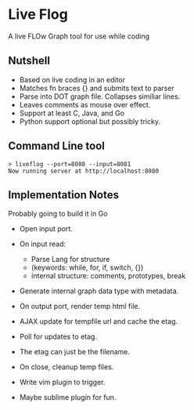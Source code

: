 Live Flog
=================
A live FLOw Graph tool for use while coding

Nutshell
---------
* Based on live coding in an editor
* Matches fn braces {} and submits text to parser
* Parse into DOT graph file. Collapses similiar lines.
* Leaves comments as mouse over effect.
* Support at least C, Java, and Go
* Python support optional but possibly tricky.

Command Line tool
--------------------

    > liveflog --port=8080 --input=8081
    Now running server at http://localhost:8080

Implementation Notes
-----------------------
Probably going to build it in Go
* Open input port.
* On input read:
   * Parse Lang for structure
   * (keywords: while, for, if, switch, {})
   * internal structure: comments, prototypes, break
* Generate internal graph data type with metadata.

* On output port, render temp html file. 
* AJAX update for tempfile url and cache the etag.
* Poll for updates to etag.
* The etag can just be the filename.

* On close, cleanup temp files.

* Write vim plugin to trigger.
* Maybe sublime plugin for fun.


